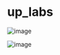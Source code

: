 # up_labs

![image](https://github.com/tetianasobko/up_labs/assets/137815271/55e2061d-b245-45c7-b251-32d6672e9c03)

![image](https://github.com/tetianasobko/up_labs/assets/137815271/063c9b60-c8ba-4910-bfc5-4dd0ac0f77bb)

